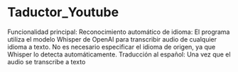 # Taductor_Youtube
Funcionalidad principal: Reconocimiento automático de idioma: El programa utiliza el modelo Whisper de OpenAI para transcribir audio de cualquier idioma a texto. No es necesario especificar el idioma de origen, ya que Whisper lo detecta automáticamente. Traducción al español: Una vez que el audio se transcribe a texto
